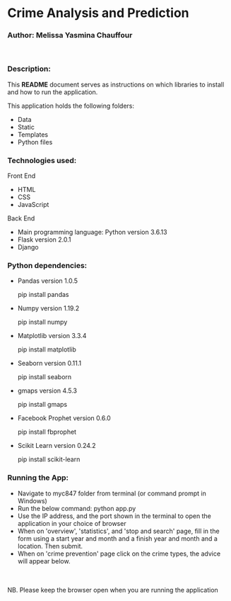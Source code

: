 # Crime Analysis and Prediction
### Author: Melissa Yasmina Chauffour

<br>

### Description:
This <b>README</b> document serves as instructions on which libraries to install and how to run the application.

This application holds the following folders:
- Data
- Static
- Templates
- Python files


### Technologies used:
Front End
- HTML
- CSS
- JavaScript

Back End
- Main programming language: Python version 3.6.13
- Flask version 2.0.1
- Django
### Python dependencies:
- Pandas version 1.0.5

  pip install pandas  

- Numpy version 1.19.2
  
  pip install numpy 

- Matplotlib version 3.3.4

  pip install matplotlib  
  
- Seaborn version 0.11.1

  pip install seaborn  
  
- gmaps version 4.5.3

  pip install gmaps 
  
- Facebook Prophet version 0.6.0

  pip install fbprophet
  
- Scikit Learn version 0.24.2

  pip install scikit-learn
  
### Running the App:
- Navigate to myc847 folder from terminal (or command prompt in Windows)
- Run the below command: python app.py
- Use the IP address, and the port shown in the terminal to open the application in your choice of browser
- When on 'overview', 'statistics', and 'stop and search' page, fill in the form using a start year and month and a finish year and month and a location. Then submit.
- When on 'crime prevention' page click on the crime types, the advice will appear below.
<br>
  <br>
NB. Please keep the browser open when you are running the application



